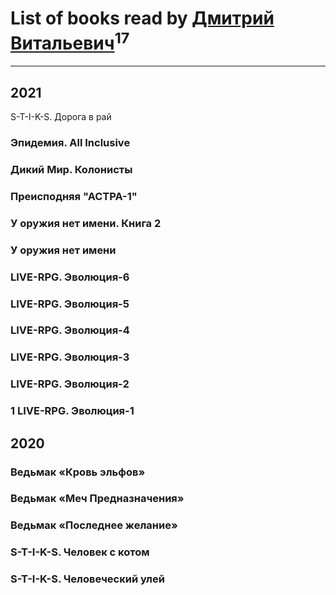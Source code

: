 # List of books read by [Дмитрий Витальевич](https://plus.google.com/u/0/116650782618177766821/)<sup>17</sup>
---

## 2021

S-T-I-K-S. Дорога в рай


### Эпидемия. All Inclusive


### Дикий Мир. Колонисты


### Преисподняя "АСТРА-1"


### У оружия нет имени. Книга 2


### У оружия нет имени


### LIVE-RPG. Эволюция-6


### LIVE-RPG. Эволюция-5


### LIVE-RPG. Эволюция-4


### LIVE-RPG. Эволюция-3


### LIVE-RPG. Эволюция-2


### 1 LIVE-RPG. Эволюция-1



## 2020

### Ведьмак «Кровь эльфов»


### Ведьмак «Меч Предназначения»


### Ведьмак «Последнее желание»


### S-T-I-K-S. Человек с котом


### S-T-I-K-S. Человеческий улей



